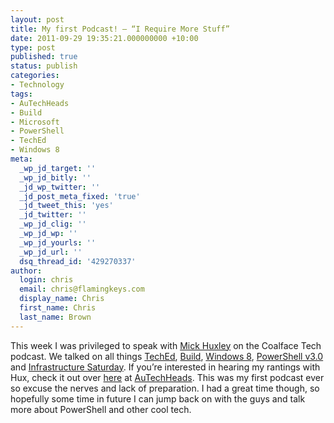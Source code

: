 ```yaml
---
layout: post
title: My first Podcast! – “I Require More Stuff”
date: 2011-09-29 19:35:21.000000000 +10:00
type: post
published: true
status: publish
categories:
- Technology
tags:
- AuTechHeads
- Build
- Microsoft
- PowerShell
- TechEd
- Windows 8
meta:
  _wp_jd_target: ''
  _wp_jd_bitly: ''
  _jd_wp_twitter: ''
  _jd_post_meta_fixed: 'true'
  _jd_tweet_this: 'yes'
  _jd_twitter: ''
  _wp_jd_clig: ''
  _wp_jd_wp: ''
  _wp_jd_yourls: ''
  _wp_jd_url: ''
  dsq_thread_id: '429270337'
author:
  login: chris
  email: chris@flamingkeys.com
  display_name: Chris
  first_name: Chris
  last_name: Brown
---
```

This week I was privileged to speak with <a href="https://twitter.com/thehuxman" target="_blank">Mick Huxley</a> on the Coalface Tech podcast. We talked on all things <a href="http://australia.msteched.com/" target="_blank">TechEd</a>, <a href="http://www.buildwindows.com/" target="_blank">Build</a>, <a href="http://blogs.msdn.com/b/b8/archive/2011/09/13/welcome-to-windows-8-the-developer-preview.aspx" target="_blank">Windows 8</a>, <a href="http://blogs.msdn.com/b/powershell/archive/2011/09/20/windows-management-framework-3-0-community-technology-preview-ctp-1-available-for-download.aspx" target="_blank">PowerShell v3.0</a> and <a href="http://www.infrastructuresaturday.org/" target="_blank">Infrastructure Saturday</a>. If you’re interested in hearing my rantings with Hux, check it out over <a href="http://www.autechheads.com/webcasts/coalface-tech-podcast/listen/videoid/129/coalface-tech-episode-21-i-require-more-stuff" target="_blank">here</a> at <a href="http://www.autechheads.com/" target="_blank">AuTechHeads</a>. This was my first podcast ever so excuse the nerves and lack of preparation. I had a great time though, so hopefully some time in future I can jump back on with the guys and talk more about PowerShell and other cool tech.
